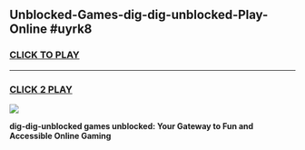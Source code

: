 
## Unblocked-Games-dig-dig-unblocked-Play-Online #uyrk8
<h3>
<a href="https://news.freeplayer.one?title=dig-dig-unblocked&ref=3">CLICK TO PLAY</a></h3>
<hr>

<h3>
<a href="https://news.freeplayer.one?title=dig-dig-unblocked&ref=3">CLICK 2 PLAY</a>
  
</h3>

<a href="https://news.freeplayer.one?title=dig-dig-unblocked&ref=3"><img src="https://clearcache.store/games.png"></a>


**dig-dig-unblocked games unblocked: Your Gateway to Fun and Accessible Online Gaming**
